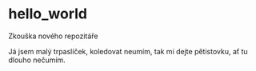 # hello_world
Zkouška nového repozitáře

Já jsem malý trpaslíček, koledovat neumím, tak mi dejte pětistovku, ať tu dlouho nečumím.
